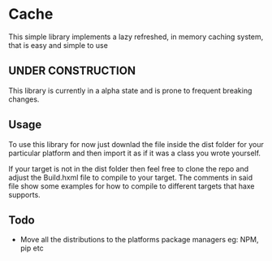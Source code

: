 # Cache

This simple library implements a lazy refreshed, in memory caching system, that is easy and simple to use

## UNDER CONSTRUCTION

This library is currently in a alpha state and is prone to frequent breaking changes.

## Usage

To use this library for now just downlad the file inside the dist folder for your particular platform and then import it as if it was a class you wrote yourself.

If your target is not in the dist folder then feel free to clone the repo and adjust the Build.hxml file to compile to
your target. The comments in said file show some examples for how to compile to different targets that haxe supports.

## Todo

- Move all the distributions to the platforms package managers eg: NPM, pip etc
